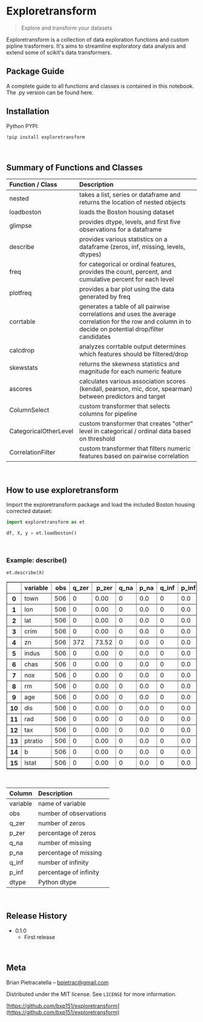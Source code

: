 # Exploretransform
> Explore and transform your datasets



Exploretransform is a collection of data exploration functions and custom pipline trasformers.  It's aims to streamline exploratory data analysis and extend some of scikit's data transformers.
&nbsp;

## Package Guide
A complete guide to all functions and classes is contained in this notebook.  The .py version can be found here.

## Installation

Python PYPI:

```sh
!pip install exploretransform
```
&nbsp;
	


## Summary of Functions and Classes


Function / Class | Description
:---- | :------------- 
nested | takes a list, series or dataframe and returns the location of nested objects
loadboston | loads the Boston housing dataset
glimpse | provides dtype, levels, and first five observations for a dataframe
describe | provides various statistics on a dataframe (zeros, inf, missing, levels, dtypes)
freq | for categorical or ordinal features, provides the count, percent, and cumulative percent for each level
plotfreq | provides a bar plot using the data generated by freq
corrtable | generates a table of all pairwise correlations and uses the average correlation for the row and column in to decide on potential drop/filter candidates
calcdrop | analyzes corrtable output determines which features should be filtered/drop 
skewstats | returns the skewness statistics and magnitude for each numeric feature
ascores | calculates various association scores (kendall, pearson, mic, dcor, spearman) between predictors and target
ColumnSelect | custom transformer that selects columns for pipeline
CategoricalOtherLevel | custom transformer that creates "other" level in categorical / ordinal data based on threshold
CorrelationFilter | custom transformer that filters numeric features based on pairwise correlation

&nbsp;

## How to use exploretransform

Import the exploretransform package and load the included Boston housing corrected dataset:


```python
import exploretransform as et
```


```python
df, X, y = et.loadboston()
```

&nbsp;

### Example: describe()


```python
et.describe(X)
```

<table border="1" class="dataframe">
  <thead>
    <tr style="text-align: right;">
      <th></th>
      <th>variable</th>
      <th>obs</th>
      <th>q_zer</th>
      <th>p_zer</th>
      <th>q_na</th>
      <th>p_na</th>
      <th>q_inf</th>
      <th>p_inf</th>
      <th>dtype</th>
    </tr>
  </thead>
  <tbody>
    <tr>
      <th>0</th>
      <td>town</td>
      <td>506</td>
      <td>0</td>
      <td>0.00</td>
      <td>0</td>
      <td>0.0</td>
      <td>0</td>
      <td>0.0</td>
      <td>object</td>
    </tr>
    <tr>
      <th>1</th>
      <td>lon</td>
      <td>506</td>
      <td>0</td>
      <td>0.00</td>
      <td>0</td>
      <td>0.0</td>
      <td>0</td>
      <td>0.0</td>
      <td>float64</td>
    </tr>
    <tr>
      <th>2</th>
      <td>lat</td>
      <td>506</td>
      <td>0</td>
      <td>0.00</td>
      <td>0</td>
      <td>0.0</td>
      <td>0</td>
      <td>0.0</td>
      <td>float64</td>
    </tr>
    <tr>
      <th>3</th>
      <td>crim</td>
      <td>506</td>
      <td>0</td>
      <td>0.00</td>
      <td>0</td>
      <td>0.0</td>
      <td>0</td>
      <td>0.0</td>
      <td>float64</td>
    </tr>
    <tr>
      <th>4</th>
      <td>zn</td>
      <td>506</td>
      <td>372</td>
      <td>73.52</td>
      <td>0</td>
      <td>0.0</td>
      <td>0</td>
      <td>0.0</td>
      <td>float64</td>
    </tr>
    <tr>
      <th>5</th>
      <td>indus</td>
      <td>506</td>
      <td>0</td>
      <td>0.00</td>
      <td>0</td>
      <td>0.0</td>
      <td>0</td>
      <td>0.0</td>
      <td>float64</td>
    </tr>
    <tr>
      <th>6</th>
      <td>chas</td>
      <td>506</td>
      <td>0</td>
      <td>0.00</td>
      <td>0</td>
      <td>0.0</td>
      <td>0</td>
      <td>0.0</td>
      <td>category</td>
    </tr>
    <tr>
      <th>7</th>
      <td>nox</td>
      <td>506</td>
      <td>0</td>
      <td>0.00</td>
      <td>0</td>
      <td>0.0</td>
      <td>0</td>
      <td>0.0</td>
      <td>float64</td>
    </tr>
    <tr>
      <th>8</th>
      <td>rm</td>
      <td>506</td>
      <td>0</td>
      <td>0.00</td>
      <td>0</td>
      <td>0.0</td>
      <td>0</td>
      <td>0.0</td>
      <td>float64</td>
    </tr>
    <tr>
      <th>9</th>
      <td>age</td>
      <td>506</td>
      <td>0</td>
      <td>0.00</td>
      <td>0</td>
      <td>0.0</td>
      <td>0</td>
      <td>0.0</td>
      <td>float64</td>
    </tr>
    <tr>
      <th>10</th>
      <td>dis</td>
      <td>506</td>
      <td>0</td>
      <td>0.00</td>
      <td>0</td>
      <td>0.0</td>
      <td>0</td>
      <td>0.0</td>
      <td>float64</td>
    </tr>
    <tr>
      <th>11</th>
      <td>rad</td>
      <td>506</td>
      <td>0</td>
      <td>0.00</td>
      <td>0</td>
      <td>0.0</td>
      <td>0</td>
      <td>0.0</td>
      <td>category</td>
    </tr>
    <tr>
      <th>12</th>
      <td>tax</td>
      <td>506</td>
      <td>0</td>
      <td>0.00</td>
      <td>0</td>
      <td>0.0</td>
      <td>0</td>
      <td>0.0</td>
      <td>int64</td>
    </tr>
    <tr>
      <th>13</th>
      <td>ptratio</td>
      <td>506</td>
      <td>0</td>
      <td>0.00</td>
      <td>0</td>
      <td>0.0</td>
      <td>0</td>
      <td>0.0</td>
      <td>float64</td>
    </tr>
    <tr>
      <th>14</th>
      <td>b</td>
      <td>506</td>
      <td>0</td>
      <td>0.00</td>
      <td>0</td>
      <td>0.0</td>
      <td>0</td>
      <td>0.0</td>
      <td>float64</td>
    </tr>
    <tr>
      <th>15</th>
      <td>lstat</td>
      <td>506</td>
      <td>0</td>
      <td>0.00</td>
      <td>0</td>
      <td>0.0</td>
      <td>0</td>
      <td>0.0</td>
      <td>float64</td>
    </tr>
  </tbody>
</table>
</div>



&nbsp;

Column | Description
:---- | :------------- 
variable | name of variable
obs | number of observations
q\_zer | number of zeros
p\_zer | percentage of zeros
q\_na | number of missing
p\_na | percentage of missing
q\_inf | number of infinity
p\_inf | percentage of infinity
dtype | Python dtype

&nbsp;



## Release History

* 0.1.0
    * First release

&nbsp;

## Meta

Brian Pietracatella – bpietrac@gmail.com

Distributed under the MIT license. See ``LICENSE`` for more information.

[https://github.com/bxp151/exploretransform](https://github.com/bxp151/exploretransform)


